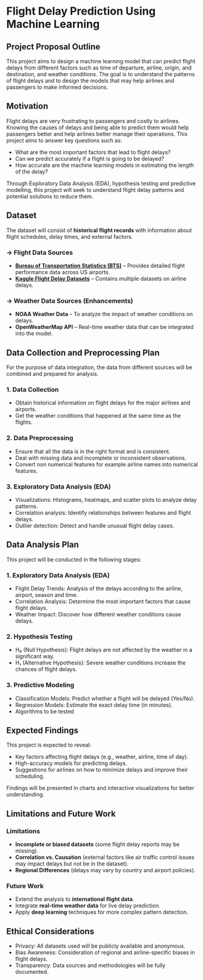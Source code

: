 # Flight Delay Prediction Using Machine Learning

## Project Proposal Outline
This project aims to design a machine learning model that can predict flight delays from different factors such as time of departure, airline, origin, and destination, and weather conditions. The goal is to understand the patterns of flight delays and to design the models that may help airlines and passengers to make informed decisions. 

## Motivation
Flight delays are very frustrating to passengers and costly to airlines. Knowing the causes of delays and being able to predict them would help passengers better and help airlines better manage their operations. This project aims to answer key questions such as:
- What are the most important factors that lead to flight delays?
- Can we predict accurately if a flight is going to be delayed?
- How accurate are the machine learning models in estimating the length of the delay?

Through Exploratory Data Analysis (EDA), hypothesis testing and predictive modelling, this project will seek to understand flight delay patterns and potential solutions to reduce them.

## Dataset
The dataset will consist of **historical flight records** with information about flight schedules, delay times, and external factors.

### -> Flight Data Sources
- **[Bureau of Transportation Statistics (BTS)](https://www.transtats.bts.gov/)** – Provides detailed flight performance data across US airports.
- **[Kaggle Flight Delay Datasets](https://www.kaggle.com/)** – Contains multiple datasets on airline delays.

### -> Weather Data Sources (Enhancements)
- **NOAA Weather Data** – To analyze the impact of weather conditions on delays.
- **OpenWeatherMap API** – Real-time weather data that can be integrated into the model.

## Data Collection and Preprocessing Plan
For the purpose of data integration, the data from different sources will be combined and prepared for analysis.

### 1. Data Collection
- Obtain historical information on flight delays for the major airlines and airports.
- Get the weather conditions that happened at the same time as the flights.

### 2. Data Preprocessing
- Ensure that all the data is in the right format and is consistent. 
- Deal with missing data and incomplete or inconsistent observations.
- Convert non numerical features for example airline names into numerical features.

### 3. Exploratory Data Analysis (EDA)
- Visualizations: Histograms, heatmaps, and scatter plots to analyze delay patterns.
- Correlation analysis: Identify relationships between features and flight delays.
- Outlier detection: Detect and handle unusual flight delay cases.

## Data Analysis Plan
This project will be conducted in the following stages:

### 1. Exploratory Data Analysis (EDA)
- Flight Delay Trends:  Analysis of the delays according to the airline, airport, season and time.
- Correlation Analysis: Determine the most important factors that cause flight delays.
- Weather Impact: Discover how different weather conditions cause delays.

### 2. Hypothesis Testing
- H₀ (Null Hypothesis): Flight delays are not affected by the weather in a significant way.
- H₁ (Alternative Hypothesis): Severe weather conditions increase the chances of flight delays.

### 3. Predictive Modeling
- Classification Models: Predict whether a flight will be delayed (Yes/No).
- Regression Models: Estimate the exact delay time (in minutes).
- Algorithms to be tested
 

## Expected Findings
This project is expected to reveal:
- Key factors affecting flight delays (e.g., weather, airline, time of day).  
- High-accuracy models for predicting delays.  
- Suggestions for airlines on how to minimize delays and improve their scheduling.
  
Findings will be presented in charts and interactive visualizations for better understanding.

## Limitations and Future Work
### Limitations
- **Incomplete or biased datasets** (some flight delay reports may be missing).
- **Correlation vs. Causation** (external factors like air traffic control issues may impact delays but not be in the dataset).
- **Regional Differences** (delays may vary by country and airport policies).

### Future Work
- Extend the analysis to **international flight data**.
- Integrate **real-time weather data** for live delay prediction.
- Apply **deep learning** techniques for more complex pattern detection.

## Ethical Considerations
- Privacy: All datasets used will be publicly available and anonymous.
- Bias Awareness: Consideration of regional and airline-specific biases in flight delays.
- Transparency: Data sources and methodologies will be fully documented.

